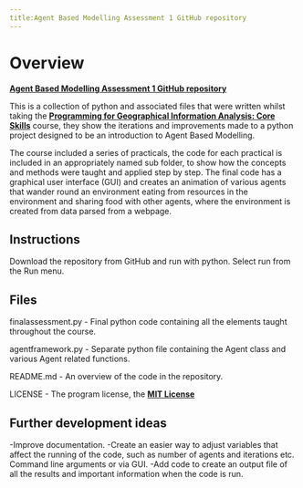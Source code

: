 ```yaml
---
title:Agent Based Modelling Assessment 1 GitHub repository
---
```


# Overview

**[Agent Based Modelling Assessment 1 GitHub repository](https://https://github.com/kweird/githubintro/)**

This is a collection of python and associated files that were written whilst taking the **[Programming for Geographical Information Analysis: Core Skills](https://www.geog.leeds.ac.uk/courses/computing/study/core-python/)** course, they show the iterations and improvements made to a python project designed to be an introduction to Agent Based Modelling.

The course included a series of practicals, the code for each practical is included in an appropriately named sub folder, to show how the concepts and methods were taught and applied step by step. The final code has a graphical user interface (GUI) and creates an animation of various agents that wander round an environment eating from resources in the environment and sharing food with other agents, where the environment is created from data parsed from a webpage.

## Instructions

Download the repository from GitHub and run with python. Select run from the Run menu.

## Files

finalassessment.py - Final python code containing all the elements taught throughout the course.

agentframework.py - Separate python file containing the Agent class and various Agent related functions.

README.md - An overview of the code in the repository.

LICENSE - The program license, the **[MIT License](https://choosealicense.com/licenses/mit/)**

## Further development ideas

-Improve documentation.
-Create an easier way to adjust variables that affect the running of the code, such as number of agents and iterations etc. Command line arguments or via GUI.
-Add code to create an output file of all the results and important information when the code is run.
